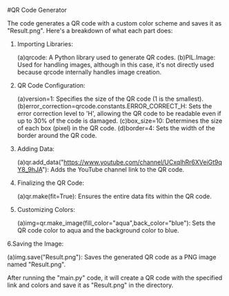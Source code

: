 #QR Code Generator

The code generates a QR code with a custom color scheme and saves it as "Result.png". Here's a breakdown of what each part does:

1. Importing Libraries:

    (a)qrcode: A Python library used to generate QR codes.
    (b)PIL.Image: Used for handling images, although in this case, it's not directly used because qrcode internally handles image creation.
    
2. QR Code Configuration:

    (a)version=1: Specifies the size of the QR code (1 is the smallest).
    (b)error_correction=qrcode.constants.ERROR_CORRECT_H: Sets the error correction level to 'H', allowing the QR code to be readable even if up to 30% of the code is damaged.
    (c)box_size=10: Determines the size of each box (pixel) in the QR code.
    (d)border=4: Sets the width of the border around the QR code.

3. Adding Data:

    (a)qr.add_data("https://www.youtube.com/channel/UCxqlhRr6XVeiGt9qY8_9hJA"): Adds the YouTube channel link to the QR code.

4. Finalizing the QR Code:

    (a)qr.make(fit=True): Ensures the entire data fits within the QR code.

5. Customizing Colors:

    (a)img=qr.make_image(fill_color="aqua",back_color="blue"): Sets the QR code color to aqua and the background color to blue.

6.Saving the Image:

(a)img.save("Result.png"): Saves the generated QR code as a PNG image named "Result.png".

After running the "main.py" code, it will create a QR code with the specified link and colors and save it as "Result.png" in the directory.
